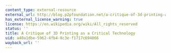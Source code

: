 ```yaml
---
content_type: external-resource
external_url: http://blog.p2pfoundation.net/a-critique-of-3d-printing-as-a-critical-technology/2013/03/16
has_external_license_warning: true
license: https://en.wikipedia.org/wiki/All_rights_reserved
status: ''
title: A Critique of 3D Printing as a Critical Technology
uid: a40a1dbe-5962-4fb4-8c3e-f1717c694866
wayback_url: ''
---
```

